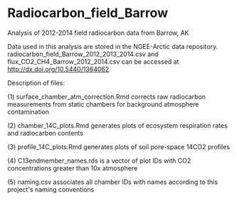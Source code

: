 # Radiocarbon_field_Barrow
Analysis of 2012-2014 field radiocarbon data from Barrow, AK

Data used in this analysis are stored in the NGEE-Arctic data repository.  radiocarbon_field_Barrow_2012_2013_2014.csv and flux_CO2_CH4_Barrow_2012_2014.csv can be accessed at http://dx.doi.org/10.5440/1364062

Description of files:

(1) surface_chamber_atm_correction.Rmd corrects raw radiocarbon measurements from static chambers for background atmosphere contamination

(2) chamber_14C_plots.Rmd generates plots of ecosystem respiration rates and radiocarbon contents

(3) profile_14C_plots.Rmd generates plots of soil pore-space 14CO2 profiles

(4) C13endmember_names.rds is a vector of plot IDs with CO2 concentrations greater than 10x atmosphere

(5) naming.csv associates all chamber IDs with names according to this project's naming conventions
